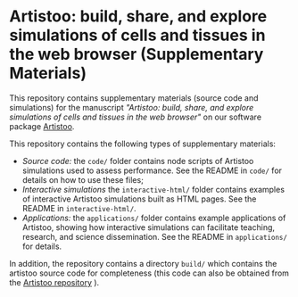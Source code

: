# Artistoo: build, share, and explore simulations of cells and tissues in the web browser (Supplementary Materials)

This repository contains supplementary materials (source code and simulations) for the 
manuscript *"Artistoo: build, share, and explore simulations of cells and tissues in the 
web browser"* on our software package [Artistoo](https://github.com/ingewortel/artistoo). 

This repository contains the following types of supplementary materials:

- *Source code:* the `code/` folder contains node scripts of Artistoo simulations used
	to assess performance. See the README in `code/` for details on how to use these files;
- *Interactive simulations* the `interactive-html/` folder contains examples of 
	interactive Artistoo simulations built as HTML pages. 
	See the README in `interactive-html/`.
- *Applications:* the `applications/` folder contains example applications of Artistoo,
	showing how interactive simulations can facilitate teaching, research, and science 
	dissemination. See the README in `applications/` for details.

In addition, the repository contains a directory `build/` which contains the artistoo
source code for completeness (this code can also be obtained from the 
[Artistoo repository](https://github.com/ingewortel/artistoo) ).
